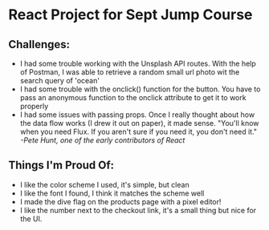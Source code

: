 # React Project for Sept Jump Course
## Challenges:
- I had some trouble working with the Unsplash API routes. With the help of Postman, I was able to retrieve a random small url photo wit the search query of 'ocean'
- I had some trouble with the onclick() function for the button. You have to pass an anonymous function to the onclick attribute to get it to work properly
- I had some issues with passing props. Once I really thought about how the data flow works (I drew it out on paper), it made sense. "You'll know when you need Flux. If you aren't sure if you need it, you don't need it." *-Pete Hunt, one of the early contributors of React*

## Things I'm Proud Of:
- I like the color scheme I used, it's simple, but clean
- I like the font I found, I think it matches the scheme well
- I made the dive flag on the products page with a pixel editor!
- I like the number next to the checkout link, it's a small thing but nice for the UI.
